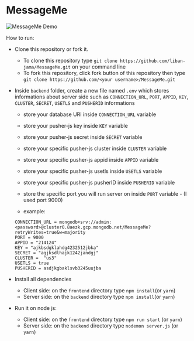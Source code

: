 # MessageMe
![MessageMe Demo](https://i.ibb.co/6wfW5zZ/demo.png)

How to run:

- Clone this repository or fork it.
  - To clone this repository type `git clone https://github.com/liban-jama/MessageMe.git` on your command line
  - To fork this repository, click fork button of this repository then type `git clone https://github.com/<your username>/MessageMe.git`
  
- Inside `backend` folder, create a new file named `.env` which stores informations about server side such as `CONNECTION_URL`, `PORT`, `APPID`, `KEY`, `CLUSTER`, `SECRET`, `USETLS` and `PUSHERID` informations
  
  - store your database URI inside `CONNECTION_URL` variable
  - store your pusher-js key inside `KEY` variable
  - store your pusher-js secret inside `SECRET` variable
  - store your specific pusher-js cluster inside `CLUSTER` variable
  - store your specific pusher-js appid inside `APPID` variable
  - store your specific pusher-js usetls inside `USETLS` variable
  - store your specific pusher-js pusherID inside `PUSHERID` variable 
  - store the specific port you will run server on inside `PORT` variable - (I used port 9000)
  
  - example:
  ```
  CONNECTION_URL = mongodb+srv://admin:<password>@cluster0.8aezk.gcp.mongodb.net/MessageMe?retryWrites=true&w=majority
  PORT = 9000
  APPID = "214124"
  KEY = "ajkbsdgklahdg4232512jbka"
  SECRET = "agjksdlhajk1242jandgj"
  CLUSTER =  "us3"
  USETLS = true
  PUSHERID = asdjkgbaklsvb3245uujba
  ```

- Install all dependencies

  - Client side: on the `frontend` directory type `npm install`(or `yarn`)
  - Server side: on the `backend` directory type `npm install`(or `yarn`)

- Run it on node js:
  - Client side: on the `frontend` directory type `npm run start` (or `yarn`)
  - Server side: on the `backend` directory type `nodemon server.js` (or `yarn`)
